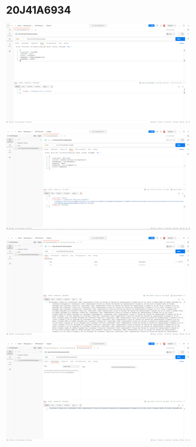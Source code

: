 # 20J41A6934

![Registration](Register.png)

![Auth](Auth.png)

![Trains](Train.png)

![2344](2344.png)
